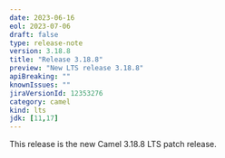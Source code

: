 ```yaml
---
date: 2023-06-16
eol: 2023-07-06
draft: false
type: release-note
version: 3.18.8
title: "Release 3.18.8"
preview: "New LTS release 3.18.8"
apiBreaking: ""
knownIssues: ""
jiraVersionId: 12353276
category: camel
kind: lts
jdk: [11,17]
---
```


This release is the new Camel 3.18.8 LTS patch release.
